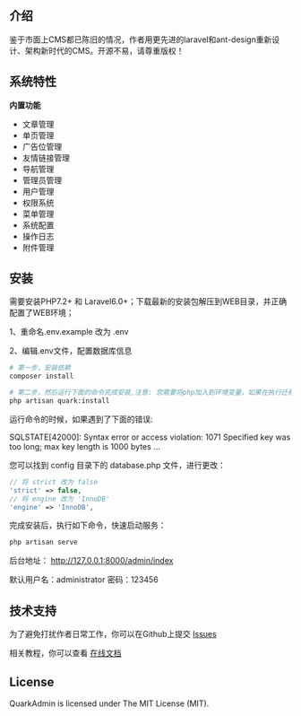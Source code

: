 ## 介绍
鉴于市面上CMS都已陈旧的情况，作者用更先进的laravel和ant-design重新设计、架构新时代的CMS。开源不易，请尊重版权！ 

## 系统特性

**内置功能**
* 文章管理
* 单页管理
* 广告位管理
* 友情链接管理
* 导航管理
* 管理员管理
* 用户管理
* 权限系统
* 菜单管理
* 系统配置
* 操作日志
* 附件管理

## 安装

需要安装PHP7.2+ 和 Laravel6.0+；下载最新的安装包解压到WEB目录，并正确配置了WEB环境；

1、重命名.env.example 改为 .env 

2、编辑.env文件，配置数据库信息

``` bash
# 第一步，安装依赖
composer install

# 第二步，然后运行下面的命令完成安装,注意: 您需要将php加入到环境变量，如果在执行迁移时发生「class not found」错误，试着先执行 composer dump-autoload 命令后再进行一次。
php artisan quark:install
```

运行命令的时候，如果遇到了下面的错误:

SQLSTATE[42000]: Syntax error or access violation: 1071 Specified key was too long; max key length is 1000 bytes ...

您可以找到 config 目录下的 database.php 文件，进行更改：
``` php
// 将 strict 改为 false
'strict' => false,
// 将 engine 改为 'InnoDB'
'engine' => 'InnoDB',
```

完成安装后，执行如下命令，快速启动服务：
``` bash
php artisan serve
```
后台地址： http://127.0.0.1:8000/admin/index

默认用户名：administrator 密码：123456

## 技术支持
为了避免打扰作者日常工作，你可以在Github上提交 [Issues](https://github.com/quarkcms/quark-cms/issues)

相关教程，你可以查看 [在线文档](http://www.quarkcms.com/quark-cms/)

## License
QuarkAdmin is licensed under The MIT License (MIT).